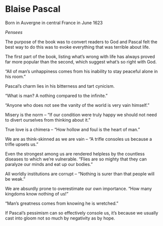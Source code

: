 # Blaise Pascal 
Born in Auvergne in central France in June 1623 

*Pensees*

The purpose of the book was to convert readers to God and Pascal felt the best way to do this was to evoke everything that was terrible about life.

The first part of the book, listing what’s wrong with life has always proved far more popular than the second, which suggest what’s so right with God.

“All of man’s unhappiness comes from his inability to stay peaceful alone in his room.”

Pascal’s charm lies in his bitterness and tart cynicism. 

“What is man? A nothing compared to the infinite.”

“Anyone who does not see the vanity of the world is very vain himself.”

Misery is the norm – “If our condition were truly happy we should not need to divert ourselves from thinking about it.”

True love is a chimera – “How hollow and foul is the heart of man.”

We are as think-skinned as we are vain – “A trifle consoles us because a trifle upsets us.”

Even the strongest among us are rendered helpless by the countless diseases to which we’re vulnerable. “Flies are so mighty that they can paralyze our minds and eat up our bodies.” 

All worldly institutions are corrupt – “Nothing is surer than that people will be weak.”

We are absurdly prone to overestimate our own importance. “How many kingdoms know nothing of us!”

“Man’s greatness comes from knowing he is wretched.”

If Pascal’s pessimism can so effectively console us, it’s because we usually cast into gloom not so much by negativity as by hope. 

